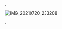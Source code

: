 
.


![IMG_20210720_233208](https://user-images.githubusercontent.com/36210723/135838813-8adf81c1-17bf-47b6-975c-8d5ceb75fc79.jpg)



.

